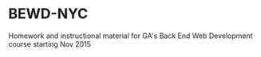 # BEWD-NYC
Homework and instructional material for GA's Back End Web Development course starting Nov 2015
